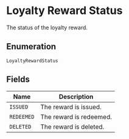 
# Loyalty Reward Status

The status of the loyalty reward.

## Enumeration

`LoyaltyRewardStatus`

## Fields

| Name | Description |
|  --- | --- |
| `ISSUED` | The reward is issued. |
| `REDEEMED` | The reward is redeemed. |
| `DELETED` | The reward is deleted. |

